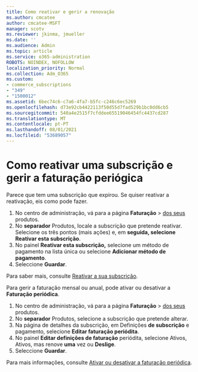 ```yaml
---
title: Como reativar e gerir a renovação
ms.author: cmcatee
author: cmcatee-MSFT
manager: scotv
ms.reviewer: jkinma, jmueller
ms.date: ''
ms.audience: Admin
ms.topic: article
ms.service: o365-administration
ROBOTS: NOINDEX, NOFOLLOW
localization_priority: Normal
ms.collection: Adm_O365
ms.custom:
- commerce_subscriptions
- "349"
- "1500012"
ms.assetid: 6bec74c6-c7a6-4fa7-b5fc-c246c6ec5269
ms.openlocfilehash: d73e92cb4422113f50d55d7fad529b1bc0dd6cb5
ms.sourcegitcommit: 540a4e2515f7cfddee65519046454fc4437cd287
ms.translationtype: MT
ms.contentlocale: pt-PT
ms.lasthandoff: 08/01/2021
ms.locfileid: "53689057"
---
```

# <a name="how-to-reactivate-a-subscription-and-manage-recurring-billing"></a>Como reativar uma subscrição e gerir a faturação periógica

Parece que tem uma subscrição que expirou. Se quiser reativar a reativação, eis como pode fazer.
  
1. No centro de administração, vá para a página **Faturação**  >  [dos seus](https://go.microsoft.com/fwlink/p/?linkid=842054) produtos.
2. No **separador** Produtos, locale a subscrição que pretende reativar. Selecione os três pontos (mais ações) e, em **seguida, selecione Reativar esta subscrição**.
3. No painel **Reativar esta subscrição,** selecione um método de pagamento na lista única ou selecione **Adicionar método de pagamento**.
4. Seleccione **Guardar**.

Para saber mais, consulte [Reativar a sua subscrição](/microsoft-365/commerce/subscriptions/reactivate-your-subscription).

Para gerir a faturação mensal ou anual, pode ativar ou desativar a **Faturação periódica**.
  
1. No centro de administração, vá para a página **Faturação**  >  [dos seus](https://go.microsoft.com/fwlink/p/?linkid=842054) produtos.
2. No **separador** Produtos, selecione a subscrição que pretende alterar.
3. Na página de detalhes da subscrição, em Definições **de subscrição** e pagamento, selecione **Editar faturação periódita**.
4. No painel **Editar definições de faturação** periódita, selecione Ativos, Ativos, mas renove **uma** vez ou **Deslige**.
5. Seleccione **Guardar**.

Para mais informações, consulte [Ativar ou desativar a faturação periódica](/microsoft-365/commerce/subscriptions/renew-your-subscription#turn-recurring-billing-off-or-on).
